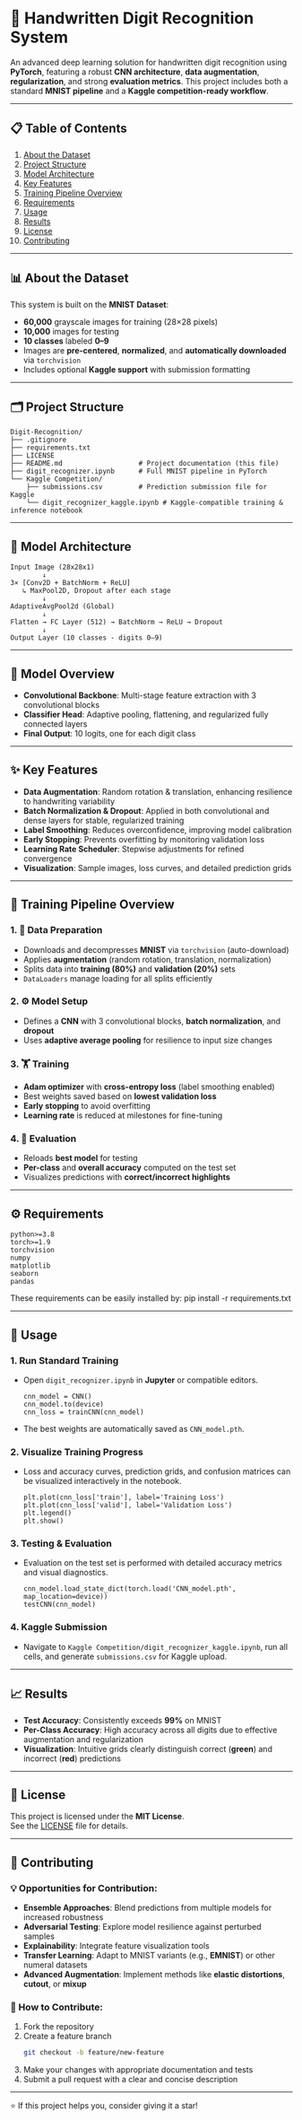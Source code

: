 # 🔢 Handwritten Digit Recognition System

An advanced deep learning solution for handwritten digit recognition using **PyTorch**, featuring a robust **CNN architecture**, **data augmentation**, **regularization**, and strong **evaluation metrics**. This project includes both a standard **MNIST pipeline** and a **Kaggle competition-ready workflow**.

---

## 📋 Table of Contents

1. [About the Dataset](#about-the-dataset)  
2. [Project Structure](#project-structure)  
3. [Model Architecture](#model-architecture)  
4. [Key Features](#key-features)  
5. [Training Pipeline Overview](#training-pipeline-overview)  
6. [Requirements](#requirements)  
7. [Usage](#usage)  
8. [Results](#results)  
9. [License](#license)
10. [Contributing](#contributing)

---

## 📊 About the Dataset

This system is built on the **MNIST Dataset**:

- **60,000** grayscale images for training (28×28 pixels)  
- **10,000** images for testing  
- **10 classes** labeled **0–9**  
- Images are **pre-centered**, **normalized**, and **automatically downloaded** via `torchvision`  
- Includes optional **Kaggle support** with submission formatting  

---

## 🗂 Project Structure
```
Digit-Recognition/
├── .gitignore
├── requirements.txt
├── LICENSE
├── README.md                   # Project documentation (this file)
├── digit_recognizer.ipynb      # Full MNIST pipeline in PyTorch
└── Kaggle Competition/
    ├── submissions.csv         # Prediction submission file for Kaggle
    └── digit_recognizer_kaggle.ipynb # Kaggle-compatible training & inference notebook
```
---

## 🧠 Model Architecture
```
Input Image (28x28x1)
        ↓
3× [Conv2D + BatchNorm + ReLU]
   ↳ MaxPool2D, Dropout after each stage
        ↓
AdaptiveAvgPool2d (Global)
        ↓
Flatten → FC Layer (512) → BatchNorm → ReLU → Dropout
        ↓
Output Layer (10 classes - digits 0–9)
```
---

## 🧠 Model Overview

- **Convolutional Backbone**: Multi-stage feature extraction with 3 convolutional blocks  
- **Classifier Head**: Adaptive pooling, flattening, and regularized fully connected layers  
- **Final Output**: 10 logits, one for each digit class  

---

## ✨ Key Features

- **Data Augmentation**: Random rotation & translation, enhancing resilience to handwriting variability  
- **Batch Normalization & Dropout**: Applied in both convolutional and dense layers for stable, regularized training  
- **Label Smoothing**: Reduces overconfidence, improving model calibration  
- **Early Stopping**: Prevents overfitting by monitoring validation loss  
- **Learning Rate Scheduler**: Stepwise adjustments for refined convergence  
- **Visualization**: Sample images, loss curves, and detailed prediction grids  

---

## 🔁 Training Pipeline Overview

### 1. 📂 Data Preparation
- Downloads and decompresses **MNIST** via `torchvision` (auto-download)  
- Applies **augmentation** (random rotation, translation, normalization)  
- Splits data into **training (80%)** and **validation (20%)** sets  
- `DataLoaders` manage loading for all splits efficiently  

### 2. ⚙️ Model Setup
- Defines a **CNN** with 3 convolutional blocks, **batch normalization**, and **dropout**  
- Uses **adaptive average pooling** for resilience to input size changes  

### 3. 🏋️ Training
- **Adam optimizer** with **cross-entropy loss** (label smoothing enabled)  
- Best weights saved based on **lowest validation loss**  
- **Early stopping** to avoid overfitting  
- **Learning rate** is reduced at milestones for fine-tuning  

### 4. 🧪 Evaluation
- Reloads **best model** for testing  
- **Per-class** and **overall accuracy** computed on the test set  
- Visualizes predictions with **correct/incorrect highlights**  

---

## ⚙️ Requirements
```
python>=3.8
torch>=1.9
torchvision
numpy
matplotlib
seaborn
pandas
```

These requirements can be easily installed by: pip install -r requirements.txt

---

## 🚀 Usage

### 1. Run Standard Training
- Open `digit_recognizer.ipynb` in **Jupyter** or compatible editors.
  ```
  cnn_model = CNN()
  cnn_model.to(device)
  cnn_loss = trainCNN(cnn_model)
  ```
- The best weights are automatically saved as `CNN_model.pth`.

### 2. Visualize Training Progress
- Loss and accuracy curves, prediction grids, and confusion matrices can be visualized interactively in the notebook.
  ```
  plt.plot(cnn_loss['train'], label='Training Loss')
  plt.plot(cnn_loss['valid'], label='Validation Loss')
  plt.legend()
  plt.show()
  ```

### 3. Testing & Evaluation
- Evaluation on the test set is performed with detailed accuracy metrics and visual diagnostics.
  ```
  cnn_model.load_state_dict(torch.load('CNN_model.pth', map_location=device))
  testCNN(cnn_model)
  ```  

### 4. Kaggle Submission
- Navigate to `Kaggle Competition/digit_recognizer_kaggle.ipynb`, run all cells, and generate `submissions.csv` for Kaggle upload.

---

## 📈 Results

- **Test Accuracy**: Consistently exceeds **99%** on MNIST  
- **Per-Class Accuracy**: High accuracy across all digits due to effective augmentation and regularization  
- **Visualization**: Intuitive grids clearly distinguish correct (**green**) and incorrect (**red**) predictions  

---

## 📄 License

This project is licensed under the **MIT License**.  
See the [LICENSE](LICENSE) file for details.

---

## 🤝 Contributing

### 💡 Opportunities for Contribution:

- **Ensemble Approaches**: Blend predictions from multiple models for increased robustness  
- **Adversarial Testing**: Explore model resilience against perturbed samples  
- **Explainability**: Integrate feature visualization tools  
- **Transfer Learning**: Adapt to MNIST variants (e.g., **EMNIST**) or other numeral datasets  
- **Advanced Augmentation**: Implement methods like **elastic distortions**, **cutout**, or **mixup**

### 🔧 How to Contribute:

1. Fork the repository  
2. Create a feature branch  
   ```bash
   git checkout -b feature/new-feature
3.	Make your changes with appropriate documentation and tests
4.	Submit a pull request with a clear and concise description

---

⭐ If this project helps you, consider giving it a star!

